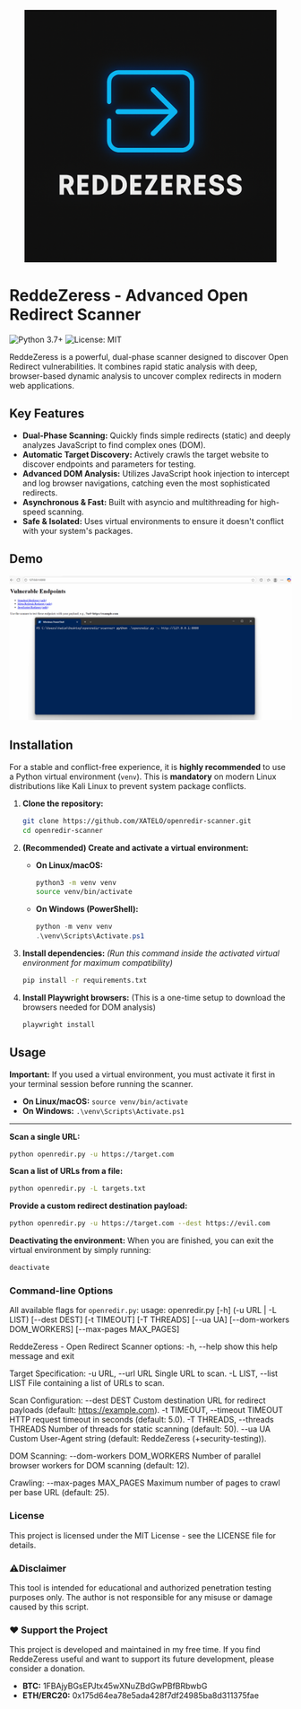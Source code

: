 <p align="center">
  <img src="logo.png" alt="ReddeZeress Logo" width="450"/>
</p>

# ReddeZeress - Advanced Open Redirect Scanner

![Python 3.7+](https://img.shields.io/badge/python-3.7+-blue.svg)
![License: MIT](https://img.shields.io/badge/License-MIT-yellow.svg)

ReddeZeress is a powerful, dual-phase scanner designed to discover Open Redirect vulnerabilities. It combines rapid static analysis with deep, browser-based dynamic analysis to uncover complex redirects in modern web applications.

## Key Features

-   **Dual-Phase Scanning:** Quickly finds simple redirects (static) and deeply analyzes JavaScript to find complex ones (DOM).
-   **Automatic Target Discovery:** Actively crawls the target website to discover endpoints and parameters for testing.
-   **Advanced DOM Analysis:** Utilizes JavaScript hook injection to intercept and log browser navigations, catching even the most sophisticated redirects.
-   **Asynchronous & Fast:** Built with asyncio and multithreading for high-speed scanning.
-   **Safe & Isolated:** Uses virtual environments to ensure it doesn't conflict with your system's packages.

## Demo

![Demo](demo.gif)

## Installation

For a stable and conflict-free experience, it is **highly recommended** to use a Python virtual environment (`venv`). This is **mandatory** on modern Linux distributions like Kali Linux to prevent system package conflicts.

1.  **Clone the repository:**
    ```bash
    git clone https://github.com/XATELO/openredir-scanner.git
    cd openredir-scanner
    ```

2.  **(Recommended) Create and activate a virtual environment:**
    *   **On Linux/macOS:**
        ```bash
        python3 -m venv venv
        source venv/bin/activate
        ```
    *   **On Windows (PowerShell):**
        ```powershell
        python -m venv venv
        .\venv\Scripts\Activate.ps1
        ```

3.  **Install dependencies:**
    *(Run this command inside the activated virtual environment for maximum compatibility)*
    ```bash
    pip install -r requirements.txt
    ```

4.  **Install Playwright browsers:**
    (This is a one-time setup to download the browsers needed for DOM analysis)
    ```bash
    playwright install
    ```

## Usage

**Important:** If you used a virtual environment, you must activate it first in your terminal session before running the scanner.

*   **On Linux/macOS:** `source venv/bin/activate`
*   **On Windows:** `.\venv\Scripts\Activate.ps1`

---

**Scan a single URL:**
```bash
python openredir.py -u https://target.com
```

**Scan a list of URLs from a file:**
```bash
python openredir.py -L targets.txt
```

**Provide a custom redirect destination payload:**
```bash
python openredir.py -u https://target.com --dest https://evil.com
```

**Deactivating the environment:**
When you are finished, you can exit the virtual environment by simply running:
```bash
deactivate
```
### Command-line Options

All available flags for `openredir.py`:
usage: openredir.py [-h] (-u URL | -L LIST) [--dest DEST] [-t TIMEOUT] [-T THREADS] [--ua UA] [--dom-workers DOM_WORKERS] [--max-pages MAX_PAGES]

ReddeZeress - Open Redirect Scanner
options:
-h, --help show this help message and exit

Target Specification:
-u URL, --url URL Single URL to scan.
-L LIST, --list LIST File containing a list of URLs to scan.

Scan Configuration:
--dest DEST Custom destination URL for redirect payloads (default: https://example.com).
-t TIMEOUT, --timeout TIMEOUT
HTTP request timeout in seconds (default: 5.0).
-T THREADS, --threads THREADS
Number of threads for static scanning (default: 50).
--ua UA Custom User-Agent string (default: ReddeZeress (+security-testing)).

DOM Scanning:
--dom-workers DOM_WORKERS
Number of parallel browser workers for DOM scanning (default: 12).

Crawling:
--max-pages MAX_PAGES
Maximum number of pages to crawl per base URL (default: 25).


### License
This project is licensed under the MIT License - see the LICENSE file for details.

### ⚠️Disclaimer
This tool is intended for educational and authorized penetration testing purposes only. The author is not responsible for any misuse or damage caused by this script.

### ❤️ Support the Project
This project is developed and maintained in my free time. If you find ReddeZeress useful and want to support its future development, please consider a donation.

- **BTC:** 1FBAjyBGsEPJtx45wXNuZBdGwPBfBRbwbG
- **ETH/ERC20:** 0x175d64ea78e5ada428f7df24985ba8d311375fae
